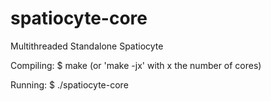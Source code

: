 spatiocyte-core
===============

Multithreaded Standalone Spatiocyte

Compiling:
$ make (or 'make -jx' with x the number of cores)

Running:
$ ./spatiocyte-core

